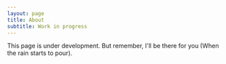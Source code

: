 ```yaml
---
layout: page
title: About
subtitle: Work in progress
---
```


This page is under development. But remember, I'll be there for you (When the rain starts to pour).
